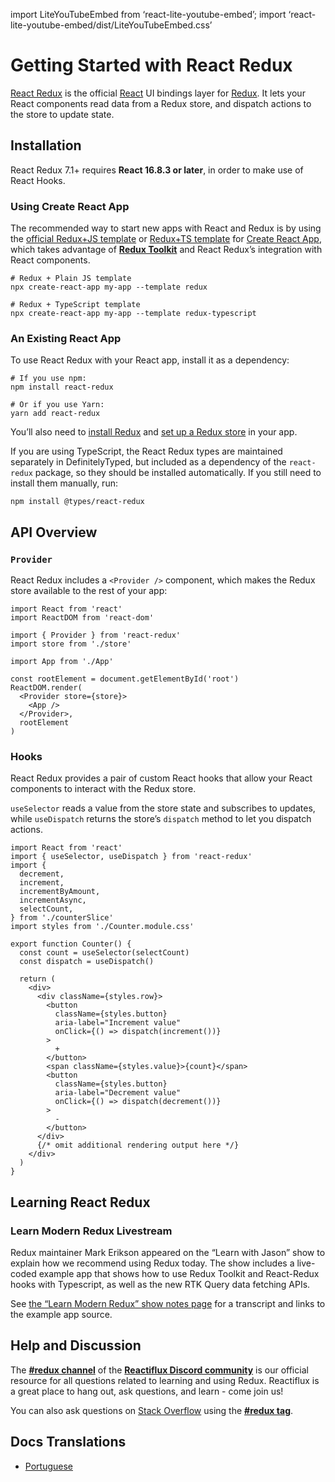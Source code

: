import LiteYouTubeEmbed from ‘react-lite-youtube-embed’; import ‘react-lite-youtube-embed/dist/LiteYouTubeEmbed.css’

# Getting Started with React Redux

[React Redux](https://github.com/reduxjs/react-redux) is the official [React](https://reactjs.org/) UI bindings layer for [Redux](https://redux.js.org/). It lets your React components read data from a Redux store, and dispatch actions to the store to update state.

## Installation

React Redux 7.1+ requires **React 16.8.3 or later**, in order to make use of React Hooks.

### Using Create React App

The recommended way to start new apps with React and Redux is by using the [official Redux+JS template](https://github.com/reduxjs/cra-template-redux) or [Redux+TS template](https://github.com/reduxjs/cra-template-redux-typescript) for [Create React App](https://github.com/facebook/create-react-app), which takes advantage of **[Redux Toolkit](https://redux-toolkit.js.org/)** and React Redux’s integration with React components.

    # Redux + Plain JS template
    npx create-react-app my-app --template redux

    # Redux + TypeScript template
    npx create-react-app my-app --template redux-typescript

### An Existing React App

To use React Redux with your React app, install it as a dependency:

    # If you use npm:
    npm install react-redux

    # Or if you use Yarn:
    yarn add react-redux

You’ll also need to [install Redux](https://redux.js.org/introduction/installation) and [set up a Redux store](https://redux.js.org/recipes/configuring-your-store/) in your app.

If you are using TypeScript, the React Redux types are maintained separately in DefinitelyTyped, but included as a dependency of the `react-redux` package, so they should be installed automatically. If you still need to install them manually, run:

    npm install @types/react-redux

## API Overview

### `Provider`

React Redux includes a `<Provider />` component, which makes the Redux store available to the rest of your app:

    import React from 'react'
    import ReactDOM from 'react-dom'

    import { Provider } from 'react-redux'
    import store from './store'

    import App from './App'

    const rootElement = document.getElementById('root')
    ReactDOM.render(
      <Provider store={store}>
        <App />
      </Provider>,
      rootElement
    )

### Hooks

React Redux provides a pair of custom React hooks that allow your React components to interact with the Redux store.

`useSelector` reads a value from the store state and subscribes to updates, while `useDispatch` returns the store’s `dispatch` method to let you dispatch actions.

    import React from 'react'
    import { useSelector, useDispatch } from 'react-redux'
    import {
      decrement,
      increment,
      incrementByAmount,
      incrementAsync,
      selectCount,
    } from './counterSlice'
    import styles from './Counter.module.css'

    export function Counter() {
      const count = useSelector(selectCount)
      const dispatch = useDispatch()

      return (
        <div>
          <div className={styles.row}>
            <button
              className={styles.button}
              aria-label="Increment value"
              onClick={() => dispatch(increment())}
            >
              +
            </button>
            <span className={styles.value}>{count}</span>
            <button
              className={styles.button}
              aria-label="Decrement value"
              onClick={() => dispatch(decrement())}
            >
              -
            </button>
          </div>
          {/* omit additional rendering output here */}
        </div>
      )
    }

## Learning React Redux

### Learn Modern Redux Livestream

Redux maintainer Mark Erikson appeared on the “Learn with Jason” show to explain how we recommend using Redux today. The show includes a live-coded example app that shows how to use Redux Toolkit and React-Redux hooks with Typescript, as well as the new RTK Query data fetching APIs.

See [the “Learn Modern Redux” show notes page](https://www.learnwithjason.dev/let-s-learn-modern-redux) for a transcript and links to the example app source.

## Help and Discussion

The **[\#redux channel](https://discord.gg/0ZcbPKXt5bZ6au5t)** of the **[Reactiflux Discord community](http://www.reactiflux.com)** is our official resource for all questions related to learning and using Redux. Reactiflux is a great place to hang out, ask questions, and learn - come join us!

You can also ask questions on [Stack Overflow](https://stackoverflow.com) using the **[\#redux tag](https://stackoverflow.com/questions/tagged/redux)**.

## Docs Translations

- [Portuguese](https://fernandobelotto.github.io/react-redux)
